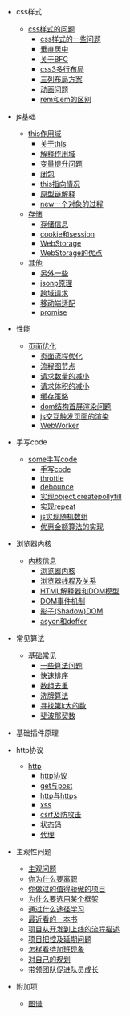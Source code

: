 
- css样式
  - [css样式的问题](/pages/css.md)
    - [css样式的一些问题](/pages/css.md?#id=true)
    - [垂直居中](/pages/css.md?#id=true)
    - [关于BFC](/pages/css.md?#id=true)
    - [css3多行布局](/pages/css.md?#id=true)
    - [三列布局方案](/pages/css.md?#id=true)
    - [动画问题](/pages/css.md??#id=true)
    - [rem和em的区别](/pages/css.md??#id=true)

- js基础
  - [this作用域](/pages/base/this.md)
    - [关于this](/pages/base/this.md?#id=true)
    - [解释作用域](/pages/base/this.md?#id=true)
    - [变量提升问题](/pages/base/this.md?#id=true)
    - [闭包](/pages/base/this.md?#id=true)
    - [this指向情况](/pages/base/this.md?#id=true)
    - [原型链解释](/pages/base/this.md??#id=true)
    - [new一个对象的过程](/pages/base/this.md??#id=true)
  - [存储](/pages/store.md)
    - [存储信息](/pages/store.md?#id=true)
    - [cookie和session](/pages/store.md?#id=true)
    - [WebStorage](/pages/store.md?#id=true)
    - [WebStorage的优点](/pages/store.md?#id=true)
  - [其他](/pages/base/other.md)
    - [另外一些](/pages/base/other.md?#id=true)
    - [jsonp原理](/pages/base/other.md?#id=true)
    - [跨域请求](/pages/base/other.md?#id=true)
    - [移动端适配](/pages/base/other.md?#id=true)
    - [promise](/pages/base/other.md?#id=true)

- 性能
  - [页面优化](/pages/performance.md)
    - [页面流程优化](/pages/performance.md?#id=true)
    - [流程图节点](/pages/performance.md?#id=true)
    - [请求数量的减小](/pages/performance.md?#id=true)
    - [请求体积的减小](/pages/performance.md?#id=true)
    - [缓存策略](/pages/performance.md?#id=true)
    - [dom结构首屏渲染问题](/pages/performance.md?#id=true)
    - [js交互触发页面的渲染](/pages/performance.md?#id=true)
    - [WebWorker](/pages/performance.md?#id=true)

- 手写code
  - [some手写code](/pages/handcode.md)
    - [手写code](/pages/handcode.md?#id=true)
    - [throttle](/pages/handcode.md?#id=true)
    - [debounce](/pages/handcode.md?#id=true)
    - [实现object.createpollyfill](/pages/handcode.md?#id=true)
    - [实现repeat](/pages/handcode.md?#id=true)
    - [js实现随机数组](/pages/handcode.md?#id=true)
    - [优惠金额算法的实现](/pages/handcode.md?#id=true)      

- 浏览器内核
  - [内核信息](/pages/browsercore.md)
    - [浏览器内核](/pages/browsercore.md?#id=true)
    - [浏览器线程及关系](/pages/browsercore.md?#id=true)
    - [HTML解释器和DOM模型](/pages/browsercore.md?#id=true)
    - [DOM事件机制](/pages/browsercore.md?#id=true)
    - [影子(Shadow)DOM](/pages/browsercore.md?#id=true)
    - [asycn和deffer](/pages/browsercore.md?#id=true)

- 常见算法
  - [基础常见](/pages/algorithm.md)
    - [一些算法问题](/pages/algorithm.md?#id=true)
    - [快速排序](/pages/algorithm.md?#id=true)
    - [数组去重](/pages/algorithm.md?#id=true)
    - [洗牌算法](/pages/algorithm.md?#id=true)
    - [寻找第k大的数](/pages/algorithm.md?#id=true)
    - [斐波那契数](/pages/algorithm.md??#id=true)
- 基础插件原理

- http协议
  - [http](/pages/http.md)
    - [http协议](/pages/http.md?#id=true)
    - [get与post](/pages/http.md?#id=true)
    - [http与https](/pages/http.md?#id=true)
    - [xss](/pages/http.md?#id=true)
    - [csrf及防攻击](/pages/http.md?#id=true)
    - [状态码](/pages/http.md?#id=true)
    - [代理](/pages/http.md?#id=true)

- 主观性问题
    - [主观问题](/pages/subjectivity.md?#id=true)
    - [你为什么要离职](/pages/subjectivity.md?#id=true)
    - [你做过的值得骄傲的项目](/pages/subjectivity.md?#id=true)
    - [为什么要选用某个框架](/pages/subjectivity.md?#id=true)
    - [通过什么途径学习](/pages/subjectivity.md?#id=true)
    - [最近看的一本书](/pages/subjectivity.md?#id=true)
    - [项目从开发到上线的流程描述](/pages/subjectivity.md?#id=true)
    - [项目把控及延期问题](/pages/subjectivity.md?#id=true)
    - [怎样看待加班现象](/pages/subjectivity.md?#id=true)
    - [对自己的规划](/pages/subjectivity.md?#id=true)
    - [带领团队促进队员成长](/pages/subjectivity.md?#id=true)
- 附加项
  - [图谱](/pages/tupu.md?#id=true)  
